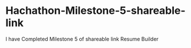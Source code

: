# Hachathon-Milestone-5-shareable-link
I have Completed Milestone 5 of shareable link Resume Builder
